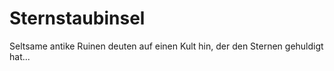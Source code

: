 # Sternstaubinsel

Seltsame antike Ruinen deuten auf einen Kult hin, der den Sternen gehuldigt hat...

<procedure title="Charaktere aktuell an diesem Ort">
<list columns="3">

</list>
</procedure>